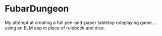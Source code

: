 # FubarDungeon
My attempt at creating a full pen-and-paper tabletop roleplaying game ... using an ELM app in place of rulebook and dice.
